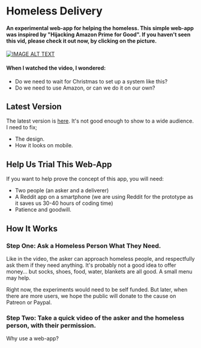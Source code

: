 # Homeless Delivery 

#### An experimental web-app for helping the homeless. This simple web-app was inspired by "Hijacking Amazon Prime for Good". If you haven't seen this vid, please check it out now, by clicking on the picture. 

[![IMAGE ALT TEXT](https://i.imgur.com/zydzS9B.png)](http://www.youtube.com/watch?v=8oKl_qDJHt4 "Video Title")

#### When I watched the video, I wondered:

- Do we need to wait for Christmas to set up a system like this?
- Do we need to use Amazon, or can we do it on our own?



## Latest Version

The latest version is [here](https://codepen.io/Teeke/live/XWXqdLN). It's not good enough to show to a wide audience. I need to fix;

- The design. 
- How it looks on mobile. 

## Help Us Trial This Web-App

If you want to help prove the concept of this app, you will need:

- Two people (an asker and a deliverer)
- A Reddit app on a smartphone (we are using Reddit for the prototype as it saves us 30-40 hours of coding time)
- Patience and goodwill. 

## How It Works

### Step One: Ask a Homeless Person What They Need. 

Like in the video, the asker can approach homeless people, and respectfully ask them if they need anything. It's probably not a good idea to offer money... but socks, shoes, food, water, blankets are all good. A small menu may help. 

Right now, the experiments would need to be self funded. But later, when there are more users, we hope the public will donate to the cause on Patreon or Paypal.  

### Step Two: Take a quick video of the asker and the homeless person, with their permission.


Why use a web-app?




